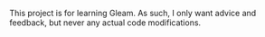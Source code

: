 This project is for learning Gleam. As such, I only want advice and feedback, but never any actual code modifications.